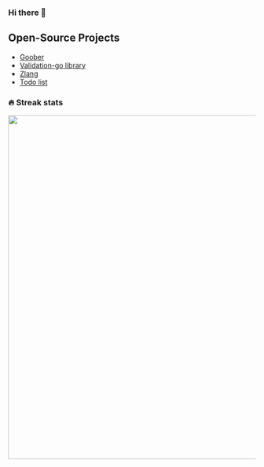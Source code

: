 ### Hi there 👋

## Open-Source Projects
- [Goober](https://github.com/debug-ing/goober)
- [Validation-go library](https://github.com/debug-ing/validation-go)
- [Zlang](https://github.com/debug-ing/zlang)
- [Todo list](https://github.com/debug-ing/todo-list)

### 🔥 Streak stats

<div align="center">

<img src="http://github-readme-streak-stats.herokuapp.com?user=debug-ing&theme=dark" width="700"></img>

</div>
